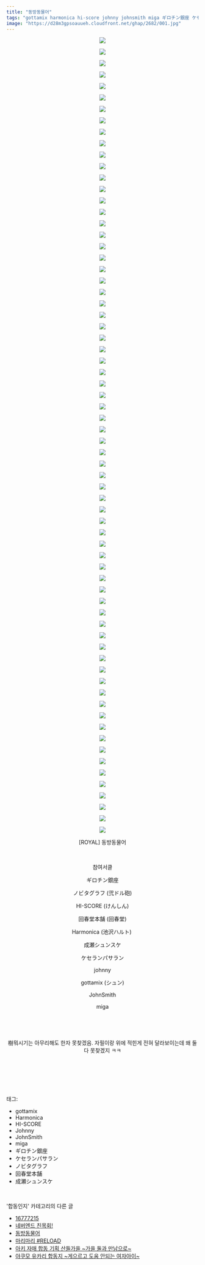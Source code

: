 ```yaml
---
title: "동방동물어"
tags: "gottamix harmonica hi-score johnny johnsmith miga ギロチン銀座 ケセランパサラン ノビタグラフ 回春堂本舗 成瀬シュンスケ royal 弐ドル砲 けんしん 回春堂 池沢ハルト シュン 합동인지"
image: "https://d28m3gpsoauueh.cloudfront.net/ghap/2682/001.jpg"
---
```

<div class="article">
<p style="text-align: center; clear: none; float: none;"><img src="{{ site.imgserver4 }}/ghap/2682/001.jpg"/></p>
<p style="text-align: center; clear: none; float: none;"><img src="{{ site.imgserver4 }}/ghap/2682/002.jpg"/></p>
<p style="text-align: center; clear: none; float: none;"><img src="{{ site.imgserver4 }}/ghap/2682/003.jpg"/></p>
<p style="text-align: center; clear: none; float: none;"><img src="{{ site.imgserver4 }}/ghap/2682/004.jpg"/></p>
<p style="text-align: center; clear: none; float: none;"><img src="{{ site.imgserver4 }}/ghap/2682/005.jpg"/></p>
<p style="text-align: center; clear: none; float: none;"><img src="{{ site.imgserver4 }}/ghap/2682/006.jpg"/></p>
<p style="text-align: center; clear: none; float: none;"><img src="{{ site.imgserver4 }}/ghap/2682/007.jpg"/></p>
<p style="text-align: center; clear: none; float: none;"><img src="{{ site.imgserver4 }}/ghap/2682/008.jpg"/></p>
<p style="text-align: center; clear: none; float: none;"><img src="{{ site.imgserver4 }}/ghap/2682/009.jpg"/></p>
<p style="text-align: center; clear: none; float: none;"><img src="{{ site.imgserver4 }}/ghap/2682/010.jpg"/></p>
<p style="text-align: center; clear: none; float: none;"><img src="{{ site.imgserver4 }}/ghap/2682/011.jpg"/></p>
<p style="text-align: center; clear: none; float: none;"><img src="{{ site.imgserver4 }}/ghap/2682/012.jpg"/></p>
<p style="text-align: center; clear: none; float: none;"><img src="{{ site.imgserver4 }}/ghap/2682/013.jpg"/></p>
<p style="text-align: center; clear: none; float: none;"><img src="{{ site.imgserver4 }}/ghap/2682/014.jpg"/></p>
<p style="text-align: center; clear: none; float: none;"><img src="{{ site.imgserver4 }}/ghap/2682/015.jpg"/></p>
<p style="text-align: center; clear: none; float: none;"><img src="{{ site.imgserver4 }}/ghap/2682/016.jpg"/></p>
<p style="text-align: center; clear: none; float: none;"><img src="{{ site.imgserver4 }}/ghap/2682/017.jpg"/></p>
<p style="text-align: center; clear: none; float: none;"><img src="{{ site.imgserver4 }}/ghap/2682/018.jpg"/></p>
<p style="text-align: center; clear: none; float: none;"><img src="{{ site.imgserver4 }}/ghap/2682/019.jpg"/></p>
<p style="text-align: center; clear: none; float: none;"><img src="{{ site.imgserver4 }}/ghap/2682/020.jpg"/></p>
<p style="text-align: center; clear: none; float: none;"><img src="{{ site.imgserver4 }}/ghap/2682/021.jpg"/></p>
<p style="text-align: center; clear: none; float: none;"><img src="{{ site.imgserver4 }}/ghap/2682/022.jpg"/></p>
<p style="text-align: center; clear: none; float: none;"><img src="{{ site.imgserver4 }}/ghap/2682/023.jpg"/></p>
<p style="text-align: center; clear: none; float: none;"><img src="{{ site.imgserver4 }}/ghap/2682/024.jpg"/></p>
<p style="text-align: center; clear: none; float: none;"><img src="{{ site.imgserver4 }}/ghap/2682/025.jpg"/></p>
<p style="text-align: center; clear: none; float: none;"><img src="{{ site.imgserver4 }}/ghap/2682/026.jpg"/></p>
<p style="text-align: center; clear: none; float: none;"><img src="{{ site.imgserver4 }}/ghap/2682/027.jpg"/></p>
<p style="text-align: center; clear: none; float: none;"><img src="{{ site.imgserver4 }}/ghap/2682/028.jpg"/></p>
<p style="text-align: center; clear: none; float: none;"><img src="{{ site.imgserver4 }}/ghap/2682/029.jpg"/></p>
<p style="text-align: center; clear: none; float: none;"><img src="{{ site.imgserver4 }}/ghap/2682/030.jpg"/></p>
<p style="text-align: center; clear: none; float: none;"><img src="{{ site.imgserver4 }}/ghap/2682/031.jpg"/></p>
<p style="text-align: center; clear: none; float: none;"><img src="{{ site.imgserver4 }}/ghap/2682/032.jpg"/></p>
<p style="text-align: center; clear: none; float: none;"><img src="{{ site.imgserver4 }}/ghap/2682/033.jpg"/></p>
<p style="text-align: center; clear: none; float: none;"><img src="{{ site.imgserver4 }}/ghap/2682/034.jpg"/></p>
<p style="text-align: center; clear: none; float: none;"><img src="{{ site.imgserver4 }}/ghap/2682/035.jpg"/></p>
<p style="text-align: center; clear: none; float: none;"><img src="{{ site.imgserver4 }}/ghap/2682/036.jpg"/></p>
<p style="text-align: center; clear: none; float: none;"><img src="{{ site.imgserver4 }}/ghap/2682/037.jpg"/></p>
<p style="text-align: center; clear: none; float: none;"><img src="{{ site.imgserver4 }}/ghap/2682/038.jpg"/></p>
<p style="text-align: center; clear: none; float: none;"><img src="{{ site.imgserver4 }}/ghap/2682/039.jpg"/></p>
<p style="text-align: center; clear: none; float: none;"><img src="{{ site.imgserver4 }}/ghap/2682/040.jpg"/></p>
<p style="text-align: center; clear: none; float: none;"><img src="{{ site.imgserver4 }}/ghap/2682/041.jpg"/></p>
<p style="text-align: center; clear: none; float: none;"><img src="{{ site.imgserver4 }}/ghap/2682/042.jpg"/></p>
<p style="text-align: center; clear: none; float: none;"><img src="{{ site.imgserver4 }}/ghap/2682/043.jpg"/></p>
<p style="text-align: center; clear: none; float: none;"><img src="{{ site.imgserver4 }}/ghap/2682/044.jpg"/></p>
<p style="text-align: center; clear: none; float: none;"><img src="{{ site.imgserver4 }}/ghap/2682/045.jpg"/></p>
<p style="text-align: center; clear: none; float: none;"><img src="{{ site.imgserver4 }}/ghap/2682/046.jpg"/></p>
<p style="text-align: center; clear: none; float: none;"><img src="{{ site.imgserver4 }}/ghap/2682/047.jpg"/></p>
<p style="text-align: center; clear: none; float: none;"><img src="{{ site.imgserver4 }}/ghap/2682/048.jpg"/></p>
<p style="text-align: center; clear: none; float: none;"><img src="{{ site.imgserver4 }}/ghap/2682/049.jpg"/></p>
<p style="text-align: center; clear: none; float: none;"><img src="{{ site.imgserver4 }}/ghap/2682/050.jpg"/></p>
<p style="text-align: center; clear: none; float: none;"><img src="{{ site.imgserver4 }}/ghap/2682/051.jpg"/></p>
<p style="text-align: center; clear: none; float: none;"><img src="{{ site.imgserver4 }}/ghap/2682/052.jpg"/></p>
<p style="text-align: center; clear: none; float: none;"><img src="{{ site.imgserver4 }}/ghap/2682/053.jpg"/></p>
<p style="text-align: center; clear: none; float: none;"><img src="{{ site.imgserver4 }}/ghap/2682/054.jpg"/></p>
<p style="text-align: center; clear: none; float: none;"><img src="{{ site.imgserver4 }}/ghap/2682/055.jpg"/></p>
<p style="text-align: center; clear: none; float: none;"><img src="{{ site.imgserver4 }}/ghap/2682/056.jpg"/></p>
<p style="text-align: center; clear: none; float: none;"><img src="{{ site.imgserver4 }}/ghap/2682/057.jpg"/></p>
<p style="text-align: center; clear: none; float: none;"><img src="{{ site.imgserver4 }}/ghap/2682/058.jpg"/></p>
<p style="text-align: center; clear: none; float: none;"><img src="{{ site.imgserver4 }}/ghap/2682/059.jpg"/></p>
<p style="text-align: center; clear: none; float: none;"><img src="{{ site.imgserver4 }}/ghap/2682/060.jpg"/></p>
<p style="text-align: center; clear: none; float: none;"><img src="{{ site.imgserver4 }}/ghap/2682/061.jpg"/></p>
<p style="text-align: center; clear: none; float: none;"><img src="{{ site.imgserver4 }}/ghap/2682/062.jpg"/></p>
<p style="text-align: center; clear: none; float: none;"><img src="{{ site.imgserver4 }}/ghap/2682/063.jpg"/></p>
<p style="text-align: center; clear: none; float: none;"><img src="{{ site.imgserver4 }}/ghap/2682/064.jpg"/></p>
<p style="text-align: center; clear: none; float: none;"><img src="{{ site.imgserver4 }}/ghap/2682/065.jpg"/></p>
<p style="text-align: center; clear: none; float: none;"><img src="{{ site.imgserver4 }}/ghap/2682/066.jpg"/></p>
<p style="text-align: center; clear: none; float: none;"><img src="{{ site.imgserver4 }}/ghap/2682/067.jpg"/></p>
<p style="text-align: center; clear: none; float: none;"><img src="{{ site.imgserver4 }}/ghap/2682/068.jpg"/></p>
<p style="text-align: center; clear: none; float: none;"><img src="{{ site.imgserver4 }}/ghap/2682/069.jpg"/></p>
<p style="text-align: center; clear: none; float: none;"><img src="{{ site.imgserver4 }}/ghap/2682/070.jpg"/></p>
<p style="text-align: center; clear: none; float: none;">[ROYAL] 동방동물어</p>
<p style="text-align: center; clear: none; float: none;"><br/></p>
<p style="text-align: center; clear: none; float: none;">참여서클</p>
<p style="text-align: center; clear: none; float: none;">ギロチン銀座</p>
<p style="text-align: center; clear: none; float: none;">ノビタグラフ (弐ドル砲)</p>
<p style="text-align: center; clear: none; float: none;">HI-SCORE (けんしん)</p>
<p style="text-align: center; clear: none; float: none;">回春堂本舗 (回春堂)</p>
<p style="text-align: center; clear: none; float: none;">Harmonica (池沢ハルト) </p>
<p style="text-align: center; clear: none; float: none;">成瀬シュンスケ</p>
<p style="text-align: center; clear: none; float: none;">ケセランパサラン</p>
<p style="text-align: center; clear: none; float: none;">johnny</p>
<p style="text-align: center; clear: none; float: none;">gottamix (シュン)</p>
<p style="text-align: center; clear: none; float: none;">JohnSmith</p>
<p style="text-align: center; clear: none; float: none;">miga</p>
<p style="text-align: center; clear: none; float: none;"><br/></p>
<p style="text-align: center; clear: none; float: none;"><br/></p>
<p style="text-align: center; clear: none; float: none;">樹뭐시기는 아무리해도 한자 못찾겠음. 자필이랑 위에 적힌게 전혀 달라보이는데 왜 둘 다 못찾겠지 ㅋㅋ</p>
<p style="text-align: center; clear: none; float: none;"><br/></p>
<p><br/></p>
</div><br/>
<div class="tagTrail">
<p>태그: </p>
<ul>
<li>gottamix</li>
<li>Harmonica</li>
<li>HI-SCORE</li>
<li>Johnny</li>
<li>JohnSmith</li>
<li>miga</li>
<li>ギロチン銀座</li>
<li>ケセランパサラン</li>
<li>ノビタグラフ</li>
<li>回春堂本舗</li>
<li>成瀬シュンスケ</li>
</ul>
</div><br/>
<div class="another">
<p>'합동인지' 카테고리의 다른 글</p>
<ul>
<li><a href="/ghap_2964">16777215</a></li>
<li><a href="/ghap_2779">네버엔드 친목회!</a></li>
<li><a href="/ghap_2682">동방동물어</a></li>
<li><a href="/ghap_2681">마리마리 #RELOAD</a></li>
<li><a href="/ghap_2651">아키 자매 합동 기획 산들가을 ~가을 둘과 만남으로~</a></li>
<li><a href="/ghap_2607">야쿠모 유카리 합동지 ~게으르고 도움 안되는 여자아이~</a></li>
</ul>
</div><br/>
<div class="cb_module cb_fluid">
<div class="cb_wrt cb_profile">
</div><!-- commentList close -->
</div><br/>
